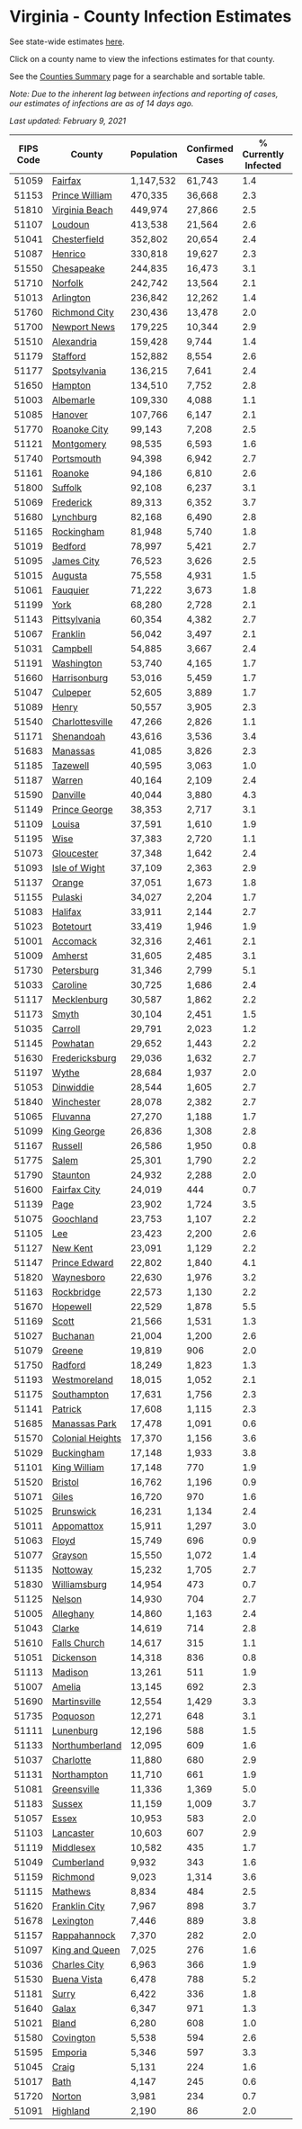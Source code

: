 # Virginia - County Infection Estimates

See state-wide estimates [here](/infections/us-va).

Click on a county name to view the infections estimates for that county.

See the [Counties Summary](/infections/summary-counties) page for a searchable and sortable table.

*Note: Due to the inherent lag between infections and reporting of cases, our estimates of infections are as of 14 days ago.*

*Last updated: February 9, 2021*

|   FIPS Code |                               County |   Population |   Confirmed Cases |   % Currently Infected |   % Total Infected |
|-------------|--------------------------------------|--------------|-------------------|------------------------|--------------------|
|       51059 |                   [Fairfax](fairfax) |    1,147,532 |            61,743 |                    1.4 |               19.4 |
|       51153 |     [Prince William](prince-william) |      470,335 |            36,668 |                    2.3 |               27.4 |
|       51810 |     [Virginia Beach](virginia-beach) |      449,974 |            27,866 |                    2.5 |               19.6 |
|       51107 |                   [Loudoun](loudoun) |      413,538 |            21,564 |                    2.6 |               17.8 |
|       51041 |         [Chesterfield](chesterfield) |      352,802 |            20,654 |                    2.4 |               19.1 |
|       51087 |                   [Henrico](henrico) |      330,818 |            19,627 |                    2.3 |               19.9 |
|       51550 |             [Chesapeake](chesapeake) |      244,835 |            16,473 |                    3.1 |               21.4 |
|       51710 |                   [Norfolk](norfolk) |      242,742 |            13,564 |                    2.1 |               18.0 |
|       51013 |               [Arlington](arlington) |      236,842 |            12,262 |                    1.4 |               18.6 |
|       51760 |       [Richmond City](richmond-city) |      230,436 |            13,478 |                    2.0 |               19.7 |
|       51700 |         [Newport News](newport-news) |      179,225 |            10,344 |                    2.9 |               18.3 |
|       51510 |             [Alexandria](alexandria) |      159,428 |             9,744 |                    1.4 |               22.6 |
|       51179 |                 [Stafford](stafford) |      152,882 |             8,554 |                    2.6 |               18.3 |
|       51177 |         [Spotsylvania](spotsylvania) |      136,215 |             7,641 |                    2.4 |               18.4 |
|       51650 |                   [Hampton](hampton) |      134,510 |             7,752 |                    2.8 |               18.1 |
|       51003 |               [Albemarle](albemarle) |      109,330 |             4,088 |                    1.1 |               12.1 |
|       51085 |                   [Hanover](hanover) |      107,766 |             6,147 |                    2.1 |               18.3 |
|       51770 |         [Roanoke City](roanoke-city) |       99,143 |             7,208 |                    2.5 |               22.7 |
|       51121 |             [Montgomery](montgomery) |       98,535 |             6,593 |                    1.6 |               20.5 |
|       51740 |             [Portsmouth](portsmouth) |       94,398 |             6,942 |                    2.7 |               24.0 |
|       51161 |                   [Roanoke](roanoke) |       94,186 |             6,810 |                    2.6 |               22.3 |
|       51800 |                   [Suffolk](suffolk) |       92,108 |             6,237 |                    3.1 |               22.0 |
|       51069 |               [Frederick](frederick) |       89,313 |             6,352 |                    3.7 |               22.7 |
|       51680 |               [Lynchburg](lynchburg) |       82,168 |             6,490 |                    2.8 |               24.5 |
|       51165 |             [Rockingham](rockingham) |       81,948 |             5,740 |                    1.8 |               23.5 |
|       51019 |                   [Bedford](bedford) |       78,997 |             5,421 |                    2.7 |               21.2 |
|       51095 |             [James City](james-city) |       76,523 |             3,626 |                    2.5 |               15.9 |
|       51015 |                   [Augusta](augusta) |       75,558 |             4,931 |                    1.5 |               20.4 |
|       51061 |                 [Fauquier](fauquier) |       71,222 |             3,673 |                    1.8 |               17.1 |
|       51199 |                         [York](york) |       68,280 |             2,728 |                    2.1 |               12.5 |
|       51143 |         [Pittsylvania](pittsylvania) |       60,354 |             4,382 |                    2.7 |               22.3 |
|       51067 |                 [Franklin](franklin) |       56,042 |             3,497 |                    2.1 |               19.0 |
|       51031 |                 [Campbell](campbell) |       54,885 |             3,667 |                    2.4 |               20.6 |
|       51191 |             [Washington](washington) |       53,740 |             4,165 |                    1.7 |               24.0 |
|       51660 |         [Harrisonburg](harrisonburg) |       53,016 |             5,459 |                    1.7 |               36.7 |
|       51047 |                 [Culpeper](culpeper) |       52,605 |             3,889 |                    1.7 |               26.0 |
|       51089 |                       [Henry](henry) |       50,557 |             3,905 |                    2.3 |               24.3 |
|       51540 |   [Charlottesville](charlottesville) |       47,266 |             2,826 |                    1.1 |               19.2 |
|       51171 |             [Shenandoah](shenandoah) |       43,616 |             3,536 |                    3.4 |               27.8 |
|       51683 |                 [Manassas](manassas) |       41,085 |             3,826 |                    2.3 |               35.9 |
|       51185 |                 [Tazewell](tazewell) |       40,595 |             3,063 |                    1.0 |               23.0 |
|       51187 |                     [Warren](warren) |       40,164 |             2,109 |                    2.4 |               17.3 |
|       51590 |                 [Danville](danville) |       40,044 |             3,880 |                    4.3 |               29.9 |
|       51149 |       [Prince George](prince-george) |       38,353 |             2,717 |                    3.1 |               22.3 |
|       51109 |                     [Louisa](louisa) |       37,591 |             1,610 |                    1.9 |               13.7 |
|       51195 |                         [Wise](wise) |       37,383 |             2,720 |                    1.1 |               22.4 |
|       51073 |             [Gloucester](gloucester) |       37,348 |             1,642 |                    2.4 |               13.6 |
|       51093 |       [Isle of Wight](isle-of-wight) |       37,109 |             2,363 |                    2.9 |               20.8 |
|       51137 |                     [Orange](orange) |       37,051 |             1,673 |                    1.8 |               14.2 |
|       51155 |                   [Pulaski](pulaski) |       34,027 |             2,204 |                    1.7 |               20.1 |
|       51083 |                   [Halifax](halifax) |       33,911 |             2,144 |                    2.7 |               19.5 |
|       51023 |               [Botetourt](botetourt) |       33,419 |             1,946 |                    1.9 |               18.3 |
|       51001 |                 [Accomack](accomack) |       32,316 |             2,461 |                    2.1 |               31.3 |
|       51009 |                   [Amherst](amherst) |       31,605 |             2,485 |                    3.1 |               24.4 |
|       51730 |             [Petersburg](petersburg) |       31,346 |             2,799 |                    5.1 |               28.7 |
|       51033 |                 [Caroline](caroline) |       30,725 |             1,686 |                    2.4 |               17.4 |
|       51117 |           [Mecklenburg](mecklenburg) |       30,587 |             1,862 |                    2.2 |               20.9 |
|       51173 |                       [Smyth](smyth) |       30,104 |             2,451 |                    1.5 |               25.2 |
|       51035 |                   [Carroll](carroll) |       29,791 |             2,023 |                    1.2 |               21.9 |
|       51145 |                 [Powhatan](powhatan) |       29,652 |             1,443 |                    2.2 |               15.0 |
|       51630 |     [Fredericksburg](fredericksburg) |       29,036 |             1,632 |                    2.7 |               18.8 |
|       51197 |                       [Wythe](wythe) |       28,684 |             1,937 |                    2.0 |               20.3 |
|       51053 |               [Dinwiddie](dinwiddie) |       28,544 |             1,605 |                    2.7 |               17.8 |
|       51840 |             [Winchester](winchester) |       28,078 |             2,382 |                    2.7 |               27.9 |
|       51065 |                 [Fluvanna](fluvanna) |       27,270 |             1,188 |                    1.7 |               14.8 |
|       51099 |           [King George](king-george) |       26,836 |             1,308 |                    2.8 |               15.6 |
|       51167 |                   [Russell](russell) |       26,586 |             1,950 |                    0.8 |               22.5 |
|       51775 |                       [Salem](salem) |       25,301 |             1,790 |                    2.2 |               22.1 |
|       51790 |                 [Staunton](staunton) |       24,932 |             2,288 |                    2.0 |               28.5 |
|       51600 |         [Fairfax City](fairfax-city) |       24,019 |               444 |                    0.7 |                6.6 |
|       51139 |                         [Page](page) |       23,902 |             1,724 |                    3.5 |               25.0 |
|       51075 |               [Goochland](goochland) |       23,753 |             1,107 |                    2.2 |               15.8 |
|       51105 |                           [Lee](lee) |       23,423 |             2,200 |                    2.6 |               29.0 |
|       51127 |                 [New Kent](new-kent) |       23,091 |             1,129 |                    2.2 |               15.4 |
|       51147 |       [Prince Edward](prince-edward) |       22,802 |             1,840 |                    4.1 |               26.4 |
|       51820 |             [Waynesboro](waynesboro) |       22,630 |             1,976 |                    3.2 |               27.0 |
|       51163 |             [Rockbridge](rockbridge) |       22,573 |             1,130 |                    2.2 |               15.4 |
|       51670 |                 [Hopewell](hopewell) |       22,529 |             1,878 |                    5.5 |               26.6 |
|       51169 |                       [Scott](scott) |       21,566 |             1,531 |                    1.3 |               21.8 |
|       51027 |                 [Buchanan](buchanan) |       21,004 |             1,200 |                    2.6 |               17.8 |
|       51079 |                     [Greene](greene) |       19,819 |               906 |                    2.0 |               14.4 |
|       51750 |                   [Radford](radford) |       18,249 |             1,823 |                    1.3 |               31.1 |
|       51193 |         [Westmoreland](westmoreland) |       18,015 |             1,052 |                    2.1 |               19.2 |
|       51175 |           [Southampton](southampton) |       17,631 |             1,756 |                    2.3 |               33.7 |
|       51141 |                   [Patrick](patrick) |       17,608 |             1,115 |                    2.3 |               19.7 |
|       51685 |       [Manassas Park](manassas-park) |       17,478 |             1,091 |                    0.6 |               24.3 |
|       51570 | [Colonial Heights](colonial-heights) |       17,370 |             1,156 |                    3.6 |               21.9 |
|       51029 |             [Buckingham](buckingham) |       17,148 |             1,933 |                    3.8 |               42.0 |
|       51101 |         [King William](king-william) |       17,148 |               770 |                    1.9 |               14.0 |
|       51520 |                   [Bristol](bristol) |       16,762 |             1,196 |                    0.9 |               22.0 |
|       51071 |                       [Giles](giles) |       16,720 |               970 |                    1.6 |               17.8 |
|       51025 |               [Brunswick](brunswick) |       16,231 |             1,134 |                    2.4 |               22.5 |
|       51011 |             [Appomattox](appomattox) |       15,911 |             1,297 |                    3.0 |               25.6 |
|       51063 |                       [Floyd](floyd) |       15,749 |               696 |                    0.9 |               13.9 |
|       51077 |                   [Grayson](grayson) |       15,550 |             1,072 |                    1.4 |               22.0 |
|       51135 |                 [Nottoway](nottoway) |       15,232 |             1,705 |                    2.7 |               35.2 |
|       51830 |         [Williamsburg](williamsburg) |       14,954 |               473 |                    0.7 |               10.8 |
|       51125 |                     [Nelson](nelson) |       14,930 |               704 |                    2.7 |               14.5 |
|       51005 |               [Alleghany](alleghany) |       14,860 |             1,163 |                    2.4 |               24.4 |
|       51043 |                     [Clarke](clarke) |       14,619 |               714 |                    2.8 |               15.5 |
|       51610 |         [Falls Church](falls-church) |       14,617 |               315 |                    1.1 |                8.3 |
|       51051 |               [Dickenson](dickenson) |       14,318 |               836 |                    0.8 |               18.0 |
|       51113 |                   [Madison](madison) |       13,261 |               511 |                    1.9 |               12.5 |
|       51007 |                     [Amelia](amelia) |       13,145 |               692 |                    2.3 |               16.7 |
|       51690 |         [Martinsville](martinsville) |       12,554 |             1,429 |                    3.3 |               35.8 |
|       51735 |                 [Poquoson](poquoson) |       12,271 |               648 |                    3.1 |               16.3 |
|       51111 |               [Lunenburg](lunenburg) |       12,196 |               588 |                    1.5 |               15.3 |
|       51133 |     [Northumberland](northumberland) |       12,095 |               609 |                    1.6 |               16.0 |
|       51037 |               [Charlotte](charlotte) |       11,880 |               680 |                    2.9 |               17.7 |
|       51131 |           [Northampton](northampton) |       11,710 |               661 |                    1.9 |               23.2 |
|       51081 |           [Greensville](greensville) |       11,336 |             1,369 |                    5.0 |               41.7 |
|       51183 |                     [Sussex](sussex) |       11,159 |             1,009 |                    3.7 |               31.9 |
|       51057 |                       [Essex](essex) |       10,953 |               583 |                    2.0 |               17.3 |
|       51103 |               [Lancaster](lancaster) |       10,603 |               607 |                    2.9 |               17.6 |
|       51119 |               [Middlesex](middlesex) |       10,582 |               435 |                    1.7 |               13.0 |
|       51049 |             [Cumberland](cumberland) |        9,932 |               343 |                    1.6 |               11.8 |
|       51159 |                 [Richmond](richmond) |        9,023 |             1,314 |                    3.6 |               54.3 |
|       51115 |                   [Mathews](mathews) |        8,834 |               484 |                    2.5 |               16.4 |
|       51620 |       [Franklin City](franklin-city) |        7,967 |               898 |                    3.7 |               36.6 |
|       51678 |               [Lexington](lexington) |        7,446 |               889 |                    3.8 |               35.3 |
|       51157 |         [Rappahannock](rappahannock) |        7,370 |               282 |                    2.0 |               12.4 |
|       51097 |     [King and Queen](king-and-queen) |        7,025 |               276 |                    1.6 |               12.5 |
|       51036 |         [Charles City](charles-city) |        6,963 |               366 |                    1.9 |               17.3 |
|       51530 |           [Buena Vista](buena-vista) |        6,478 |               788 |                    5.2 |               37.7 |
|       51181 |                       [Surry](surry) |        6,422 |               336 |                    1.8 |               16.8 |
|       51640 |                       [Galax](galax) |        6,347 |               971 |                    1.3 |               53.2 |
|       51021 |                       [Bland](bland) |        6,280 |               608 |                    1.0 |               30.0 |
|       51580 |               [Covington](covington) |        5,538 |               594 |                    2.6 |               32.8 |
|       51595 |                   [Emporia](emporia) |        5,346 |               597 |                    3.3 |               38.9 |
|       51045 |                       [Craig](craig) |        5,131 |               224 |                    1.6 |               13.7 |
|       51017 |                         [Bath](bath) |        4,147 |               245 |                    0.6 |               18.1 |
|       51720 |                     [Norton](norton) |        3,981 |               234 |                    0.7 |               18.6 |
|       51091 |                 [Highland](highland) |        2,190 |                86 |                    2.0 |               12.6 |